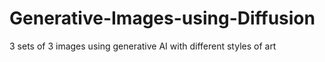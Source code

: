 # Generative-Images-using-Diffusion
3 sets of 3 images using generative AI with different styles of art
